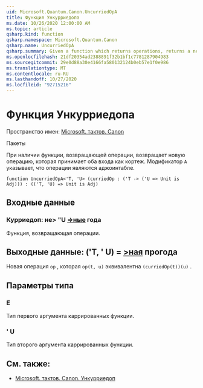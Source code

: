 ```yaml
---
uid: Microsoft.Quantum.Canon.UncurriedOpA
title: Функция Ункурриедопа
ms.date: 10/26/2020 12:00:00 AM
ms.topic: article
qsharp.kind: function
qsharp.namespace: Microsoft.Quantum.Canon
qsharp.name: UncurriedOpA
qsharp.summary: Given a function which returns operations, returns a new operation which takes both inputs as a tuple. The modifier `A` indicates that the operations are adjointable.
ms.openlocfilehash: 21df20354ad2388891f32b1bf1c7781287904983
ms.sourcegitcommit: 29e0d88a30e4166fa580132124b0eb57e1f0e986
ms.translationtype: MT
ms.contentlocale: ru-RU
ms.lasthandoff: 10/27/2020
ms.locfileid: "92715216"
---
```

# <a name="uncurriedopa-function"></a>Функция Ункурриедопа

Пространство имен: [Microsoft. тактов. Canon](xref:Microsoft.Quantum.Canon)

Пакеты [](https://nuget.org/packages/)


При наличии функции, возвращающей операции, возвращает новую операцию, которая принимает оба входа как кортеж.
Модификатор `A` указывает, что операции являются аджоинтабле.

```qsharp
function UncurriedOpA<'T, 'U> (curriedOp : ('T -> ('U => Unit is Adj))) : (('T, 'U) => Unit is Adj)
```


## <a name="input"></a>Входные данные

### <a name="curriedop--t---u--unit-adj"></a>Курриедоп: не> "U [=>ные](xref:microsoft.quantum.lang-ref.unit) года

Функция, возвращающая операции.



## <a name="output--tu--unit-adj"></a>Выходные данные: ('T, ' U) = [>ная](xref:microsoft.quantum.lang-ref.unit) прогода

Новая операция `op` , которая `op(t, u)` эквивалентна `(curriedOp(t))(u)` .

## <a name="type-parameters"></a>Параметры типа

### <a name="t"></a>Е

Тип первого аргумента каррированных функции.
### <a name="u"></a>' U

Тип второго аргумента каррированных функции.

## <a name="see-also"></a>См. также:

- [Microsoft. тактов. Canon. Ункурриедоп](xref:Microsoft.Quantum.Canon.UncurriedOp)
